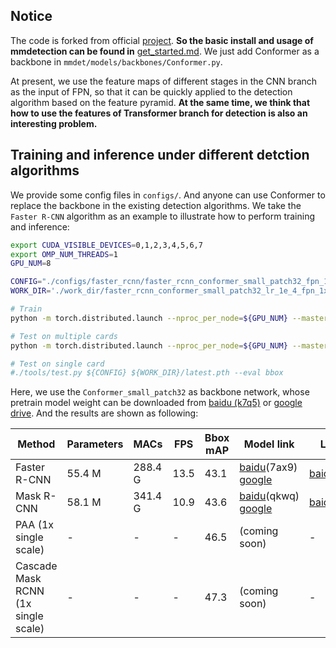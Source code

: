 ## Notice
The code is forked from official [project](https://github.com/open-mmlab/mmdetection). **So the basic install and usage of mmdetection can be found in** [get_started.md](https://github.com/open-mmlab/mmdetection/blob/master/docs/get_started.md). We just add Conformer as a backbone in `mmdet/models/backbones/Conformer.py`.

At present, we use the feature maps of different stages in the CNN branch as the input of FPN, so that it can be quickly applied to the detection algorithm based on the feature pyramid. **At the same time, we think that how to use the features of Transformer branch for detection is also an interesting problem.**

## Training and inference under different detction algorithms
We provide some config files in `configs/`. And anyone can use Conformer to replace the backbone in the existing detection algorithms. We take the `Faster R-CNN` algorithm as an example to illustrate how to perform training and inference:

```bash
export CUDA_VISIBLE_DEVICES=0,1,2,3,4,5,6,7
export OMP_NUM_THREADS=1
GPU_NUM=8

CONFIG="./configs/faster_rcnn/faster_rcnn_conformer_small_patch32_fpn_1x_coco.py"
WORK_DIR='./work_dir/faster_rcnn_conformer_small_patch32_lr_1e_4_fpn_1x_coco_1344_800'

# Train
python -m torch.distributed.launch --nproc_per_node=${GPU_NUM} --master_port=50040 --use_env ./tools/train.py ${CONFIG} --work-dir ${WORK_DIR} --gpus ${GPU_NUM}  --launcher pytorch --cfg-options model.pretrained='./pretrain_models/Conformer_small_patch32.pth' model.backbone.patch_size=32

# Test on multiple cards
python -m torch.distributed.launch --nproc_per_node=${GPU_NUM} --master_port=50040 --use_env ./tools/test.py ${CONFIG} ${WORK_DIR}/latest.pth --launcher pytorch  --eval bbox

# Test on single card
#./tools/test.py ${CONFIG} ${WORK_DIR}/latest.pth --eval bbox
```

Here, we use the `Conformer_small_patch32` as backbone network, whose pretrain model weight can be downloaded from [baidu (k7q5)](https://pan.baidu.com/s/1pum_kOOwQYn404ZeGzjMlg) or [google drive](https://drive.google.com/file/d/1UrvRg2hnXsie_z_y39Xavdts4qfrwZ1E/view?usp=sharing). And the results are shown as following:

| Method        | Parameters | MACs   | FPS | Bbox mAP | Model link | Log link |
| ------------ | ---------- | ------ | ------ | --------- | ---- |---- |
| Faster R-CNN | 55.4 M     | 288.4 G | 13.5 | 43.1    | [baidu](https://pan.baidu.com/s/1lkZy_FTLeCRg3rVH8dOKOA)(7ax9) [google](https://drive.google.com/drive/folders/1gCvcW3Zhqq8KK5GnAr9So7-5uJwnrZcA?usp=sharing) | [baidu](https://pan.baidu.com/s/10HTtS8FozMSYfHJv8L2H5w)(ymv4)|
| Mask R-CNN | 58.1 M     | 341.4 G | 10.9 | 43.6   | [baidu](https://pan.baidu.com/s/1wqvhbq4ePAPIZFqE0aCWEQ)(qkwq) [google](https://drive.google.com/drive/folders/1mjoReWPoBSMUIjBQE5VlhQf0XZ2sE7J-?usp=sharing)|[baidu](https://pan.baidu.com/s/1lSq7hMTSA8fN7WNXTZqp7g)(gh2v)|
|PAA (1x single scale)| - | - | - | 46.5 | (coming soon) | -|
|Cascade Mask RCNN (1x single scale)| - | - | - | 47.3 | (coming soon) | -|
